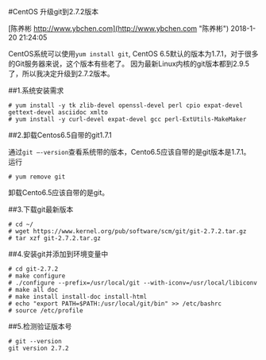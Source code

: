#CentOS 升级git到2.7.2版本

[陈养彬 http://www.ybchen.com](http://www.ybchen.com "陈养彬") 2018-1-20 21:24:05 

CentOS系统可以使用`yum install git`, CentOS 6.5默认的版本为1.7.1，对于很多的Git服务器来说，这个版本有些老了。
因为最新Linux内核的git版本都到2.9.5了，所以我决定升级到2.7.2版本。

##1.系统安装需求

	# yum install -y tk zlib-devel openssl-devel perl cpio expat-devel gettext-devel asciidoc xmlto    
	# yum install -y curl-devel expat-devel gcc perl-ExtUtils-MakeMaker

##2.卸载Centos6.5自带的git1.7.1

通过`git –-version`查看系统带的版本，Cento6.5应该自带的是git版本是1.7.1。
运行

    # yum remove git

卸载Cento6.5应该自带的是git。

##3.下载git最新版本

    # cd ~/
    # wget https://www.kernel.org/pub/software/scm/git/git-2.7.2.tar.gz
    # tar xzf git-2.7.2.tar.gz

##4.安装git并添加到环境变量中

    # cd git-2.7.2
    # make configure
    # ./configure --prefix=/usr/local/git --with-iconv=/usr/local/libiconv
    # make all doc
    # make install install-doc install-html
    # echo "export PATH=$PATH:/usr/local/git/bin" >> /etc/bashrc
    # source /etc/profile

##5.检测验证版本号

    # git --version
    git version 2.7.2
